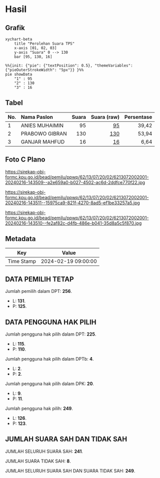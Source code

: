 # Hasil

## Grafik

```mermaid
xychart-beta
    title "Perolehan Suara TPS"
    x-axis [01, 02, 03]
    y-axis "Suara" 0 --> 130
    bar [95, 130, 16]
```

```mermaid
%%{init: {"pie": {"textPosition": 0.5}, "themeVariables": {"pieOuterStrokeWidth": "5px"}} }%%
pie showData
    "1" : 95
    "2" : 130
    "3" : 16
```

## Tabel

| No. | Nama Paslon    | Suara | Suara (raw) | Persentase |
|:--- |:-------------- | -----:| -----------:| ----------:|
| 1   | ANIES MUHAIMIN | 95    | [95][p-1]   | 39,42      |
| 2   | PRABOWO GIBRAN | 130   | [130][p-2]  | 53,94      |
| 3   | GANJAR MAHFUD  | 16    | [16][p-3]   | 6,64       |


[p-1]: https://github.com/gigit-pemilu/pemilu-2024-62-kalimantan-tengah/blob/main/pilpres/hitung-suara/sub/62-kalimantan-tengah/sub/13-barito-timur/sub/07-paju-epat/sub/2002-telang-baru/sub/001-tps/sub/paslon-1.txt
[p-2]: https://github.com/gigit-pemilu/pemilu-2024-62-kalimantan-tengah/blob/main/pilpres/hitung-suara/sub/62-kalimantan-tengah/sub/13-barito-timur/sub/07-paju-epat/sub/2002-telang-baru/sub/001-tps/sub/paslon-2.txt
[p-3]: https://github.com/gigit-pemilu/pemilu-2024-62-kalimantan-tengah/blob/main/pilpres/hitung-suara/sub/62-kalimantan-tengah/sub/13-barito-timur/sub/07-paju-epat/sub/2002-telang-baru/sub/001-tps/sub/paslon-3.txt

## Foto C Plano

https://sirekap-obj-formc.kpu.go.id/bead/pemilu/ppwp/62/13/07/20/02/6213072002001-20240216-143509--a2e659a0-b027-4502-ac6d-2ddfce770f22.jpg

https://sirekap-obj-formc.kpu.go.id/bead/pemilu/ppwp/62/13/07/20/02/6213072002001-20240216-143511--15975ca9-821f-4270-8ad5-ef1be33257a5.jpg

https://sirekap-obj-formc.kpu.go.id/bead/pemilu/ppwp/62/13/07/20/02/6213072002001-20240216-143510--fe2af82c-d4fb-486e-b041-35d8a5c5f870.jpg


## Metadata

| Key        | Value               |
| ---------- | ------------------- |
| Time Stamp | 2024-02-19 09:00:00 |


## DATA PEMILIH TETAP

Jumlah pemilih dalam DPT: **256**.
 * L: **131**.
 * P: **125**.

## DATA PENGGUNA HAK PILIH

Jumlah pengguna hak pilih dalam DPT: **225**.
 * L: **115**.
 * P: **110**.

Jumlah pengguna hak pilih dalam DPTb: **4**.
 * L: **2**.
 * P: **2**.

Jumlah pengguna hak pilih dalam DPK: **20**.
 * L: **9**.
 * P: **11**.

Jumlah pengguna hak pilih: **249**.
 * L: **126**.
 * P: **123**.

## JUMLAH SUARA SAH DAN TIDAK SAH

JUMLAH SELURUH SUARA SAH: **241**.

JUMLAH SUARA TIDAK SAH: **8**.

JUMLAH SELURUH SUARA SAH DAN SUARA TIDAK SAH: **249**.


